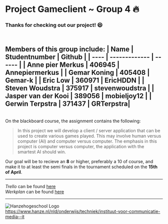 # Project Gameclient ~ __Group 4__ 🔥

### Thanks for checking out our project! :smile:
\
Members of this group include:
| Name | Studentnumber | Github |
| ---- | ------------- | ------ |
| Anne pier Merkus | 406945 | Annepiermerkus |
| Gemar Koning | 405408 | Gemar-k |
| Eric Low | 360971 | EricHDDN |
| Steven Woudstra | 375917 | stevenwoudstra |
| Jasper van der Kooi | 389056 | mobieljoy12 |
| Gerwin Terpstra | 371437 | GRTerpstra|
---
\
On the blackboard course, the assignment contains the following:

> In this project we will develop a client / server application that can be used to create various games
played. This may involve human versus computer (AI) and computer versus computer. The emphasis in this
project is computer versus computer, the application with the smartest AI should win.

Our goal will be to recieve an __8__ or higher, preferably a 10 of course, and make it to at least the semi finals in the tournament scheduled on the __15th of April__.

---

*Trello* can be found [here](https://github.com/AnnePierMerkus/projectgameclient/projects/1) \
*Werkplan* can be found [here](https://drive.google.com/file/d/1515B817ur8C6HxOXohMHwcpTuTX0nzcv/view?usp=sharing)

---

![Hanzehogeschool Logo](https://www.hanze.nl/Style%20Library/hanze/img/logo-white-wordmark.svg) \
https://www.hanze.nl/nld/onderwijs/techniek/instituut-voor-communicatie-media--it
